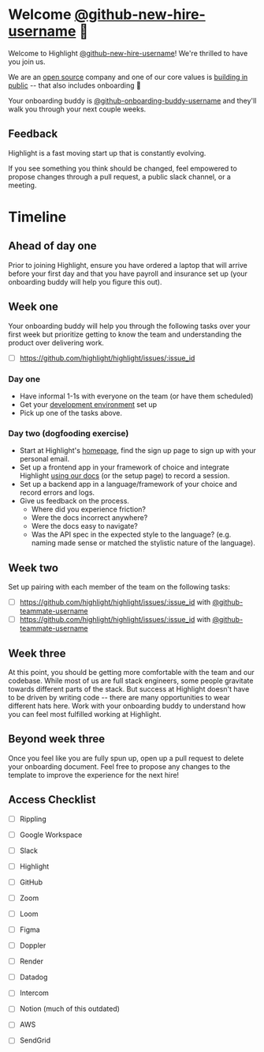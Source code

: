 <!--- 
Instructions for onboarding buddy:

* cp 000-template.md github-new-hire-username.md
* Make appropriate changes to this template given who you are onboarding.
-->

# Welcome [@github-new-hire-username](https://github.com/github-new-hire-username) 👋

Welcome to Highlight [@github-new-hire-username](https://github.com/github-new-hire-username)! We're thrilled to have you join us.

We are an [open source](https://news.ycombinator.com/item?id=34897645) company and one of our core values is [building in public](https://www.highlight.io/docs/general/company/values#we-build-in-public) -- that also includes onboarding 🎉

Your onboarding buddy is [@github-onboarding-buddy-username](https://github.com/github-onboarding-buddy-username) and they'll walk you through your next couple weeks.

## Feedback

Highlight is a fast moving start up that is constantly evolving.

If you see something you think should be changed, feel empowered to propose changes through a pull request, a public slack channel, or a meeting. 

# Timeline

## Ahead of day one

Prior to joining Highlight, ensure you have ordered a laptop that will arrive before your first day and that you have payroll and insurance set up (your onboarding buddy will help you figure this out).

## Week one

Your onboarding buddy will help you through the following tasks over your first week but prioritize getting to know the team and understanding the product over delivering work. 

- [ ] https://github.com/highlight/highlight/issues/:issue_id

### Day one

* Have informal 1-1s with everyone on the team (or have them scheduled)
* Get your [development environment](https://www.highlight.io/docs/getting-started/self-host/self-hosted-hobby-guide) set up
* Pick up one of the tasks above.

### Day two (dogfooding exercise)

- Start at Highlight's [homepage](https://www.highlight.io/), find the sign up page to sign up with your personal email.
- Set up a frontend app in your framework of choice and integrate Highlight [using our docs](https://www.highlight.io/docs/getting-started/overview) (or the setup page) to record a session.
- Set up a backend app in a language/framework of your choice and record errors and logs.
- Give us feedback on the process.
    - Where did you experience friction?
    - Were the docs incorrect anywhere?
    - Were the docs easy to navigate?
    - Was the API spec in the expected style to the language? (e.g. naming made sense or matched the stylistic nature of the language).

## Week two

Set up pairing with each member of the team on the following tasks:

- [ ] https://github.com/highlight/highlight/issues/:issue_id with [@github-teammate-username](https://github.com/github-teammate-username)
- [ ] https://github.com/highlight/highlight/issues/:issue_id with [@github-teammate-username](https://github.com/github-teammate-username)

## Week three

At this point, you should be getting more comfortable with the team and our codebase. While most of us are full stack engineers, some people gravitate towards different parts of the stack. But success at Highlight doesn't have to be driven by writing code -- there are many opportunities to wear different hats here. Work with your onboarding buddy to understand how you can feel most fulfilled working at Highlight.

## Beyond week three

Once you feel like you are fully spun up, open up a pull request to delete your onboarding document. Feel free to propose any changes to the template to improve the experience for the next hire!

## Access Checklist

- [ ] Rippling
- [ ] Google Workspace
- [ ] Slack
- [ ] Highlight
- [ ] GitHub
- [ ] Zoom
- [ ] Loom
- [ ] Figma
- [ ] Doppler
- [ ] Render
- [ ] Datadog
- [ ] Intercom
- [ ] Notion (much of this outdated)
- [ ] AWS
- [ ] SendGrid

